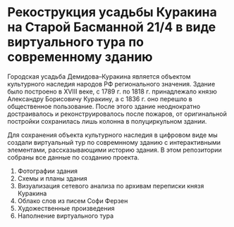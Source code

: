 # Рекострукция усадьбы Куракина на Старой Басманной 21/4 в виде виртуального тура по современному зданию

Городская усадьба Демидова–Куракина является объектом культурного наследия народов РФ регионального значения. Здание было построено в XVIII веке, с 1789 г. по 1818 г. принадлежало князю Александру Борисовичу Куракину, а с 1836 г. оно перешло в общественное пользование. После этого здание неоднократно достраивалось и реконструировалось после пожаров, от оригинальной постройки сохранилась лишь колонна в полуциркульном здании.

Для сохранения объекта культурного наследия в цифровом виде мы создали виртуальный тур по совремнному зданию с интерактивными элементами, рассказывающими историю здания. В этом репозитории собраны все данные по созданию проекта.

1) Фотографии здания
2) Схемы и планы здания
3) Визуализация сетевого анализа по архивам переписки князя Куракина
4) Облако слов из писем Софи Ферзен
5) Художественные произведения
6) Наполнение виртуального тура
